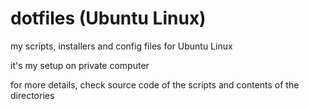 # dotfiles (Ubuntu Linux)
my scripts, installers and config files for Ubuntu Linux

it's my setup on private computer

for more details, check source code of the scripts and contents of the directories
